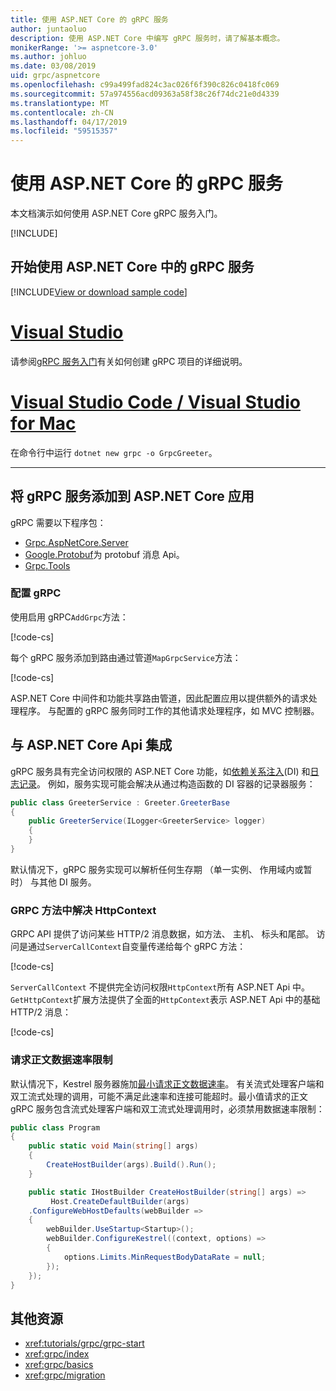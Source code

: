 ```yaml
---
title: 使用 ASP.NET Core 的 gRPC 服务
author: juntaoluo
description: 使用 ASP.NET Core 中编写 gRPC 服务时，请了解基本概念。
monikerRange: '>= aspnetcore-3.0'
ms.author: johluo
ms.date: 03/08/2019
uid: grpc/aspnetcore
ms.openlocfilehash: c99a499fad824c3ac026f6f390c826c0418fc069
ms.sourcegitcommit: 57a974556acd09363a58f38c26f74dc21e0d4339
ms.translationtype: MT
ms.contentlocale: zh-CN
ms.lasthandoff: 04/17/2019
ms.locfileid: "59515357"
---
```

# <a name="grpc-services-with-aspnet-core"></a>使用 ASP.NET Core 的 gRPC 服务

本文档演示如何使用 ASP.NET Core gRPC 服务入门。

[!INCLUDE[](~/includes/net-core-prereqs-all-3.0.md)]

## <a name="get-started-with-grpc-service-in-aspnet-core"></a>开始使用 ASP.NET Core 中的 gRPC 服务

[!INCLUDE[View or download sample code](~/includes/grpc/download.md)]

# <a name="visual-studiotabvisual-studio"></a>[Visual Studio](#tab/visual-studio)

请参阅[gRPC 服务入门](xref:tutorials/grpc/grpc-start)有关如何创建 gRPC 项目的详细说明。

# <a name="visual-studio-code--visual-studio-for-mactabvisual-studio-codevisual-studio-mac"></a>[Visual Studio Code / Visual Studio for Mac](#tab/visual-studio-code+visual-studio-mac)

在命令行中运行 `dotnet new grpc -o GrpcGreeter`。

---

## <a name="add-grpc-services-to-an-aspnet-core-app"></a>将 gRPC 服务添加到 ASP.NET Core 应用

gRPC 需要以下程序包：

* [Grpc.AspNetCore.Server](https://www.nuget.org/packages/Grpc.AspNetCore.Server)
* [Google.Protobuf](https://www.nuget.org/packages/Google.Protobuf/)为 protobuf 消息 Api。
* [Grpc.Tools](https://www.nuget.org/packages/Grpc.Tools/)

### <a name="configure-grpc"></a>配置 gRPC

使用启用 gRPC`AddGrpc`方法：

[!code-cs[](~/tutorials/grpc/grpc-start/samples/GrpcGreeter/Startup.cs?name=snippet&highlight=5)]

每个 gRPC 服务添加到路由通过管道`MapGrpcService`方法：

[!code-cs[](~/tutorials/grpc/grpc-start/samples/GrpcGreeter/Startup.cs?name=snippet&highlight=21)]

ASP.NET Core 中间件和功能共享路由管道，因此配置应用以提供额外的请求处理程序。 与配置的 gRPC 服务同时工作的其他请求处理程序，如 MVC 控制器。

## <a name="integration-with-aspnet-core-apis"></a>与 ASP.NET Core Api 集成

gRPC 服务具有完全访问权限的 ASP.NET Core 功能，如[依赖关系注入](xref:fundamentals/dependency-injection)(DI) 和[日志记录](xref:fundamentals/logging/index)。 例如，服务实现可能会解决从通过构造函数的 DI 容器的记录器服务：

```csharp
public class GreeterService : Greeter.GreeterBase
{
    public GreeterService(ILogger<GreeterService> logger)
    {
    }
}
```

默认情况下，gRPC 服务实现可以解析任何生存期 （单一实例、 作用域内或暂时） 与其他 DI 服务。

### <a name="resolve-httpcontext-in-grpc-methods"></a>GRPC 方法中解决 HttpContext

GRPC API 提供了访问某些 HTTP/2 消息数据，如方法、 主机、 标头和尾部。 访问是通过`ServerCallContext`自变量传递给每个 gRPC 方法：

[!code-cs[](~/tutorials/grpc/grpc-start/samples/GrpcGreeter/Services/GreeterService.cs?highlight=3-4&name=snippet)]

`ServerCallContext` 不提供完全访问权限`HttpContext`所有 ASP.NET Api 中。 `GetHttpContext`扩展方法提供了全面的`HttpContext`表示 ASP.NET Api 中的基础 HTTP/2 消息：

[!code-cs[](~/tutorials/grpc/grpc-start/samples/GrpcGreeter/Services/GreeterService.cs?name=snippet1)]

### <a name="request-body-data-rate-limit"></a>请求正文数据速率限制

默认情况下，Kestrel 服务器施加[最小请求正文数据速率](
<xref:Microsoft.AspNetCore.Server.Kestrel.Core.KestrelServerLimits.MinRequestBodyDataRate>)。 有关流式处理客户端和双工流式处理的调用，可能不满足此速率和连接可能超时。最小值请求的正文 gRPC 服务包含流式处理客户端和双工流式处理调用时，必须禁用数据速率限制：

```csharp
public class Program
{
    public static void Main(string[] args)
    {
        CreateHostBuilder(args).Build().Run();
    }

    public static IHostBuilder CreateHostBuilder(string[] args) =>
         Host.CreateDefaultBuilder(args)
    .ConfigureWebHostDefaults(webBuilder =>
    {
        webBuilder.UseStartup<Startup>();
        webBuilder.ConfigureKestrel((context, options) =>
        {
            options.Limits.MinRequestBodyDataRate = null;
        });
    });
}
```

## <a name="additional-resources"></a>其他资源

* <xref:tutorials/grpc/grpc-start>
* <xref:grpc/index>
* <xref:grpc/basics>
* <xref:grpc/migration>
